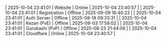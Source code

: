 | 2025-10-04 23:41:01 | Website | Online | 2025-10-04 23:40:57 |
| 2025-10-04 23:41:01 | Registration | Offline | 2025-09-09 16:40:23 |
| 2025-10-04 23:41:01 | Auth Server | Offline | 2025-08-18 09:33:31 |
| 2025-10-04 23:41:01 | Kezan (PvE) | Offline | 2025-08-03 17:58:02 |
| 2025-10-04 23:41:01 | Gurubashi (PvP) | Offline | 2025-08-23 21:44:06 |
| 2025-10-04 23:41:01 | Cloudflare | Online | 2025-10-04 23:40:57 |
